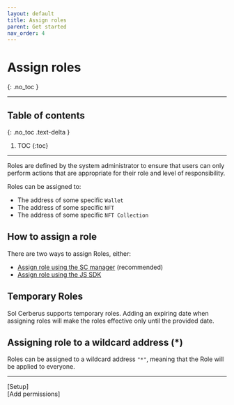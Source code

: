 ```yaml
---
layout: default
title: Assign roles
parent: Get started
nav_order: 4
---
```


# Assign roles
{: .no_toc }

---


## Table of contents
{: .no_toc .text-delta }

1. TOC
{:toc}

---

Roles are defined by the system administrator to ensure that users can only perform actions that are appropriate for their role and level of responsibility. 

Roles can be assigned to:

- The address of some specific `Wallet`
- The address of some specific `NFT`
- The address of some specific `NFT Collection`

## How to assign a role

There are two ways to assign Roles, either:

- [Assign role using the SC manager] (recommended)
- [Assign role using the JS SDK]


## Temporary Roles
Sol Cerberus supports temporary roles. Adding an expiring date when assigning roles will make the roles effective only until the provided date.

## Assigning role to a wildcard address (*) 
Roles can be assigned to a wildcard address `"*"`, meaning that the Role will be applied to everyone. 


---

<div class="prev-next">
<div markdown="1">
[Setup]
</div>
<div markdown="1">
[Add permissions]
</div>
</div>

[Assign role using the SC manager]:  /docs/sc-manager/assign-role
[Assign role using the JS SDK]: /docs/javascript-sdk/assign-role
[Setup]: ../setup
[Add permissions]: ../add-permissions
